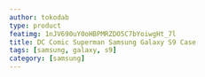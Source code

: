 ```yaml
---
author: tokodab
type: product
featimg: 1nJV690uY0oHBPMRZDO5C7bYoiwgHt_7l
title: DC Comic Superman Samsung Galaxy S9 Case
tags: [samsung, galaxy, s9]
category: [samsung]
---
```

